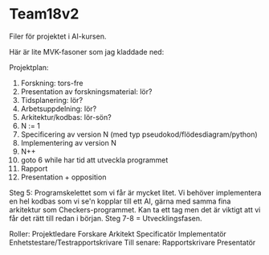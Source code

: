 Team18v2
========

Filer för projektet i AI-kursen.

Här är lite MVK-fasoner som jag kladdade ned:

Projektplan:
1. Forskning: tors-fre
2. Presentation av forskningsmaterial: lör?
3. Tidsplanering: lör?
4. Arbetsuppdelning: lör?
5. Arkitektur/kodbas: lör-sön?
6. N := 1
7. Specificering av version N (med typ pseudokod/flödesdiagram/python)
8. Implementering av version N
9. N++
10. goto 6 while har tid att utveckla programmet
11. Rapport
12. Presentation + opposition

Steg 5: Programskelettet som vi får är mycket litet. Vi behöver implementera en hel kodbas som vi se'n kopplar till ett AI, gärna med samma fina arkitektur som Checkers-programmet. Kan ta ett tag men det är viktigt att vi får det rätt till redan i början.
Steg 7-8 = Utvecklingsfasen.

Roller:
Projektledare
Forskare
Arkitekt
Specificatör
Implementatör
Enhetstestare/Testrapportskrivare
Till senare:
Rapportskrivare
Presentatör
